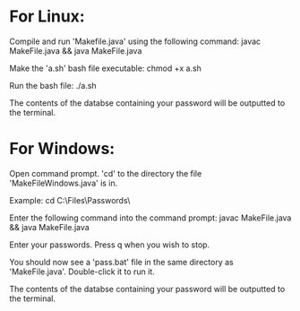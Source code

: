 # For Linux:

Compile and run 'Makefile.java' using the following command: javac MakeFile.java && java MakeFile.java

Make the 'a.sh' bash file executable: chmod +x a.sh

Run the bash file: ./a.sh

The contents of the databse containing your password will be outputted to the terminal. 

# For Windows:

Open command prompt. 'cd' to the directory the file 'MakeFileWindows.java' is in.

Example: cd C:\Files\Passwords\

Enter the following command into the command prompt: javac MakeFile.java && java MakeFile.java

Enter your passwords. Press q when you wish to stop.

You should now see a 'pass.bat' file in the same directory as 'MakeFile.java'. Double-click it to run it.

The contents of the databse containing your password will be outputted to the terminal. 


